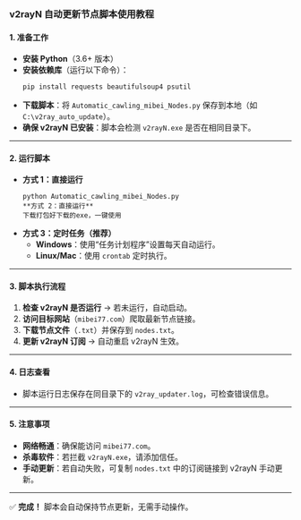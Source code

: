 ### **v2rayN 自动更新节点脚本使用教程**

#### **1. 准备工作**
- **安装 Python**（3.6+ 版本）  
- **安装依赖库**（运行以下命令）：
  ```bash
  pip install requests beautifulsoup4 psutil
  ```
- **下载脚本**：将 `Automatic_cawling_mibei_Nodes.py` 保存到本地（如 `C:\v2ray_auto_update`）。
- **确保 v2rayN 已安装**：脚本会检测 `v2rayN.exe` 是否在相同目录下。

---

#### **2. 运行脚本**
- **方式 1：直接运行**
  ```
  python Automatic_cawling_mibei_Nodes.py
  **方式 2：直接运行**
  下载打包好下载的exe，一键使用
  ```
- **方式 3：定时任务（推荐）**
  - **Windows**：使用“任务计划程序”设置每天自动运行。
  - **Linux/Mac**：使用 `crontab` 定时执行。

---

#### **3. 脚本执行流程**
1. **检查 v2rayN 是否运行** → 若未运行，自动启动。
2. **访问目标网站**（`mibei77.com`）爬取最新节点链接。
3. **下载节点文件**（`.txt`）并保存到 `nodes.txt`。
4. **更新 v2rayN 订阅** → 自动重启 v2rayN 生效。

---

#### **4. 日志查看**
- 脚本运行日志保存在同目录下的 `v2ray_updater.log`，可检查错误信息。

---

#### **5. 注意事项**
- **网络畅通**：确保能访问 `mibei77.com`。
- **杀毒软件**：若拦截 `v2rayN.exe`，请添加信任。
- **手动更新**：若自动失败，可复制 `nodes.txt` 中的订阅链接到 v2rayN 手动更新。

---

✅ **完成！** 脚本会自动保持节点更新，无需手动操作。

